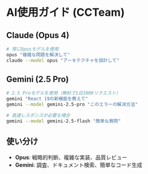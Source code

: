 # AI使用ガイド (CCTeam)

## Claude (Opus 4)
```bash
# 常にOpusモデルを使用
opus "複雑な問題を解決して"
claude --model opus "アーキテクチャを設計して"
```

## Gemini (2.5 Pro)
```bash
# 2.5 Proモデルを使用（無料で1日1000リクエスト）
gemini "React 19の新機能を教えて"
gemini --model gemini-2.5-pro "このエラーの解決方法"

# 高速レスポンスが必要な場合
gemini --model gemini-2.5-flash "簡単な質問"
```

## 使い分け
- **Opus**: 戦略的判断、複雑な実装、品質レビュー
- **Gemini**: 調査、ドキュメント検索、簡単なコード生成
